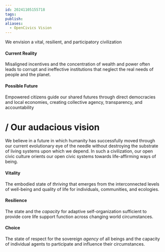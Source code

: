 ```yaml
---
id: 20241105155718
tags: 
publish: 
aliases:
  - OpenCivics Vision
---
```

We envision a vital, resilient, and participatory civilization

#### Current Reality

Misaligned incentives and the concentration of wealth and power often leads to corrupt and ineffective institutions that neglect the real needs of people and the planet.

#### Possible Future

Empowered citizens guide our shared futures through direct democracies and local economies, creating collective agency, transparency, and accountability

# / Our audacious vision

We believe in a future in which humanity has successfully moved through our current evolutionary eye of the needle without destroying the substrate of living systems upon which we depend. In such a civilization, our open civic culture orients our open civic systems towards life-affirming ways of being.

#### Vitality

The embodied state of _thriving_ that emerges from the interconnected levels of well-being and quality of life for individuals, communities, and ecologies.

#### Resilience

The state and the _capacity_ for adaptive self-organization sufficient to provide core life support function across changing world circumstances.

#### Choice

The state of respect for the sovereign _agency_ of all beings and the capacity of individual agents to participate and influence their circumstances.




